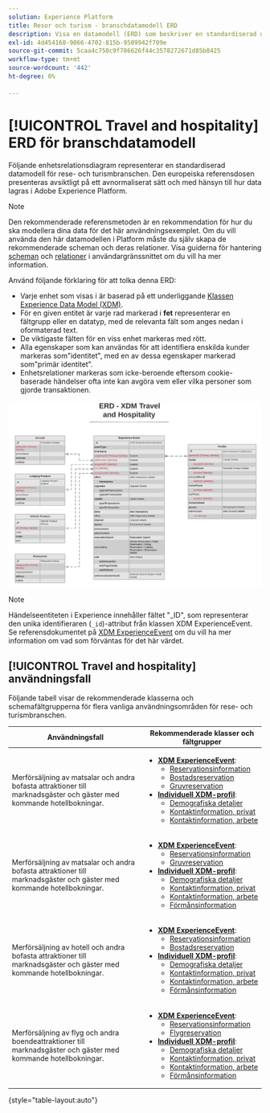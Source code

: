 ```yaml
---
solution: Experience Platform
title: Resor och turism - branschdatamodell ERD
description: Visa en datamodell (ERD) som beskriver en standardiserad datamodell för rese- och turismbranschen som är kompatibel med Experience Data Model (XDM) för användning i Adobe Experience Platform.
exl-id: 4d454160-9066-4702-815b-9509942f709e
source-git-commit: 5caa4c750c9f786626f44c3578272671d85b8425
workflow-type: tm+mt
source-wordcount: '442'
ht-degree: 0%

---
```


# [!UICONTROL Travel and hospitality] ERD för branschdatamodell

Följande enhetsrelationsdiagram representerar en standardiserad datamodell för rese- och turismbranschen. Den europeiska referensdosen presenteras avsiktligt på ett avnormaliserat sätt och med hänsyn till hur data lagras i Adobe Experience Platform.

>[!NOTE]
>
>Den rekommenderade referensmetoden är en rekommendation för hur du ska modellera dina data för det här användningsexemplet. Om du vill använda den här datamodellen i Platform måste du själv skapa de rekommenderade scheman och deras relationer. Visa guiderna för hantering [scheman](../../ui/resources/schemas.md) och [relationer](../../tutorials/relationship-ui.md) i användargränssnittet om du vill ha mer information.

Använd följande förklaring för att tolka denna ERD:

* Varje enhet som visas i är baserad på ett underliggande [Klassen Experience Data Model (XDM)](../composition.md#class).
* För en given entitet är varje rad markerad i **fet** representerar en fältgrupp eller en datatyp, med de relevanta fält som anges nedan i oformaterad text.
* De viktigaste fälten för en viss enhet markeras med rött.
* Alla egenskaper som kan användas för att identifiera enskilda kunder markeras som&quot;identitet&quot;, med en av dessa egenskaper markerad som&quot;primär identitet&quot;.
* Enhetsrelationer markeras som icke-beroende eftersom cookie-baserade händelser ofta inte kan avgöra vem eller vilka personer som gjorde transaktionen.

![](../../images/industries/travel-hospitality.png)

>[!NOTE]
>
>Händelseentiteten i Experience innehåller fältet &quot;_ID&quot;, som representerar den unika identifieraren (`_id`)-attribut från klassen XDM ExperienceEvent. Se referensdokumentet på [XDM ExperienceEvent](../../classes/experienceevent.md) om du vill ha mer information om vad som förväntas för det här värdet.

## [!UICONTROL Travel and hospitality] användningsfall

Följande tabell visar de rekommenderade klasserna och schemafältgrupperna för flera vanliga användningsområden för rese- och turismbranschen.

| Användningsfall | Rekommenderade klasser och fältgrupper |
| --- | --- |
| Merförsäljning av matsalar och andra bofasta attraktioner till marknadsgäster och gäster med kommande hotellbokningar. | <ul><li>**[XDM ExperienceEvent](../../classes/experienceevent.md)**:<ul><li>[Reservationsinformation](../../field-groups/event/reservation-details.md)</li><li>[Bostadsreservation](../../field-groups/event/lodging-reservation.md)</li><li>[Gruvreservation](../../field-groups/event/dining-reservation.md)</li></ul></li><li>**[Individuell XDM-profil](../../classes/individual-profile.md)**:<ul><li>[Demografiska detaljer](../../field-groups/profile/demographic-details.md)</li><li>[Kontaktinformation, privat](../../field-groups/profile/personal-contact-details.md)</li><li>[Kontaktinformation, arbete](../../field-groups/profile/work-contact-details.md)</li></ul></li></ul> |
| Merförsäljning av matsalar och andra bofasta attraktioner till marknadsgäster och gäster med kommande hotellbokningar. | <ul><li>**[XDM ExperienceEvent](../../classes/experienceevent.md)**:<ul><li>[Reservationsinformation](../../field-groups/event/reservation-details.md)</li><li>[Gruvreservation](../../field-groups/event/dining-reservation.md)</li></ul></li><li>**[Individuell XDM-profil](../../classes/individual-profile.md)**:<ul><li>[Demografiska detaljer](../../field-groups/profile/demographic-details.md)</li><li>[Kontaktinformation, privat](../../field-groups/profile/personal-contact-details.md)</li><li>[Kontaktinformation, arbete](../../field-groups/profile/work-contact-details.md)</li><li>[Förmånsinformation](../../field-groups/profile/loyalty-details.md)</li></ul></li></ul> |
| Merförsäljning av hotell och andra bofasta attraktioner till marknadsgäster och gäster med kommande hotellbokningar. | <ul><li>**[XDM ExperienceEvent](../../classes/experienceevent.md)**:<ul><li>[Reservationsinformation](../../field-groups/event/reservation-details.md)</li><li>[Bostadsreservation](../../field-groups/event/lodging-reservation.md)</li></ul></li><li>**[Individuell XDM-profil](../../classes/individual-profile.md)**:<ul><li>[Demografiska detaljer](../../field-groups/profile/demographic-details.md)</li><li>[Kontaktinformation, privat](../../field-groups/profile/personal-contact-details.md)</li><li>[Kontaktinformation, arbete](../../field-groups/profile/work-contact-details.md)</li><li>[Förmånsinformation](../../field-groups/profile/loyalty-details.md)</li></ul></li></ul> |
| Merförsäljning av flyg och andra boendeattraktioner till marknadsgäster och gäster med kommande hotellbokningar. | <ul><li>**[XDM ExperienceEvent](../../classes/experienceevent.md)**:<ul><li>[Reservationsinformation](../../field-groups/event/reservation-details.md)</li><li>[Flygreservation](../../field-groups/event/flight-reservation.md)</li></ul></li><li>**[Individuell XDM-profil](../../classes/individual-profile.md)**:<ul><li>[Demografiska detaljer](../../field-groups/profile/demographic-details.md)</li><li>[Kontaktinformation, privat](../../field-groups/profile/personal-contact-details.md)</li><li>[Kontaktinformation, arbete](../../field-groups/profile/work-contact-details.md)</li><li>[Förmånsinformation](../../field-groups/profile/loyalty-details.md)</li></ul></li></ul> |

{style="table-layout:auto"}
